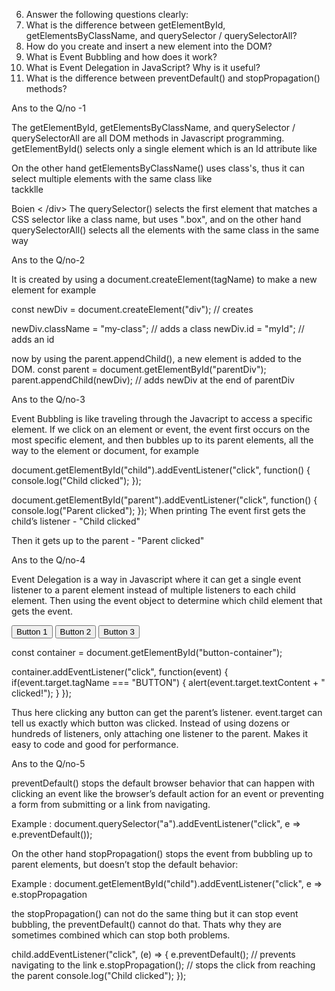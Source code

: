 6. Answer the following questions clearly:
1. What is the difference between getElementById, getElementsByClassName, and querySelector / querySelectorAll?
2. How do you create and insert a new element into the DOM?
3. What is Event Bubbling and how does it work?
4. What is Event Delegation in JavaScript? Why is it useful?
5. What is the difference between preventDefault() and stopPropagation() methods?


Ans to the Q/no -1 

The getElementById, getElementsByClassName, and querySelector / querySelectorAll are all DOM methods in Javascript programming.
getElementById() selects only a single element which is an Id attribute like <div id="main" class="box"></div>
On the other hand  getElementsByClassName() uses class's, thus it can select multiple  elements with the same class
like <div class="box">tackklle</div>
<div class="box">Boien < /div>
The querySelector() selects the first element that matches a CSS selector like a class name, but uses ".box", and on the other hand querySelectorAll() selects all the elements with the   same class in the same way


Ans to the Q/no-2


It is created by using a document.createElement(tagName) to make a new element for example

const newDiv = document.createElement("div"); // creates <div></div>

newDiv.className = "my-class";               // adds a class
newDiv.id = "myId";                          // adds an id

 now by using the parent.appendChild(), a new element is added to the DOM.
 const parent = document.getElementById("parentDiv");
parent.appendChild(newDiv); // adds newDiv at the end of parentDiv


Ans to the Q/no-3


Event Bubbling is like traveling through the Javacript to access a specific element.
If we click on an element or event, the event first occurs on the most specific element,
and then bubbles up to its parent elements, all the way to the <html> element or document, for example 

document.getElementById("child").addEventListener("click", function() {
  console.log("Child clicked");
});

document.getElementById("parent").addEventListener("click", function() {
  console.log("Parent clicked");
}); 
When printing 
The event first gets the child’s listener - "Child clicked"

Then it gets up to the parent - "Parent clicked"



Ans to the Q/no-4



Event Delegation is a way in Javascript where it can get a single event listener to a parent element 
instead of multiple listeners to each child element. Then using the event object to determine which child element that gets the event.

<div id="button-container">
  <button>Button 1</button>
  <button>Button 2</button>
  <button>Button 3</button>
</div>

const container = document.getElementById("button-container");

container.addEventListener("click", function(event) {
  if(event.target.tagName === "BUTTON") {
    alert(event.target.textContent + " clicked!");
  }
});

Thus here clicking any button can get the parent’s listener.
event.target can tell us exactly which button was clicked. 
Instead of using dozens or hundreds of listeners, only attaching one listener to the parent.
Makes it easy to code and good for performance.



Ans to the Q/no-5


preventDefault() stops the default browser behavior that can happen with clicking an event
like the browser’s default action for an event or preventing a form from submitting or a link from navigating.

Example : document.querySelector("a").addEventListener("click", e => e.preventDefault());

On the other hand stopPropagation() stops the event from bubbling up to parent elements, but doesn’t stop the default behavior:

Example :  document.getElementById("child").addEventListener("click", e => e.stopPropagation

the stopPropagation() can not do the same thing but it can stop event bubbling, the preventDefault() cannot do that.
Thats why they are sometimes combined which can stop both problems.

child.addEventListener("click", (e) => {
  e.preventDefault();    // prevents navigating to the link
  e.stopPropagation();   // stops the click from reaching the parent
  console.log("Child clicked");
});
